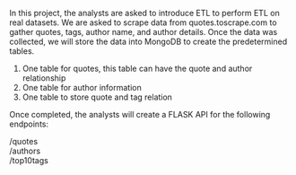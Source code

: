 In this project, the analysts are asked to introduce ETL to perform ETL on real datasets. We are asked to scrape data from quotes.toscrape.com to gather quotes, tags, author name, and author details. Once the data was collected, we will store the data into MongoDB to create the predetermined tables.   

 1) One table for quotes, this table can have the quote and author relationship   
 2) One table for author information   
 3) One table to store quote and tag relation   

Once completed, the analysts will create a FLASK API for the following endpoints:   

/quotes   
/authors   
/top10tags   

